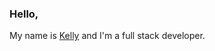 ### Hello, 

My name is [Kelly](https://github.com/KellyWemmer) and I'm a full stack developer.

<br/>












